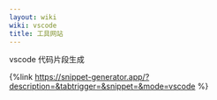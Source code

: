 ```yaml
---
layout: wiki
wiki: vscode
title: 工具网站
---
```


vscode 代码片段生成

{%link https://snippet-generator.app/?description=&tabtrigger=&snippet=&mode=vscode %}
